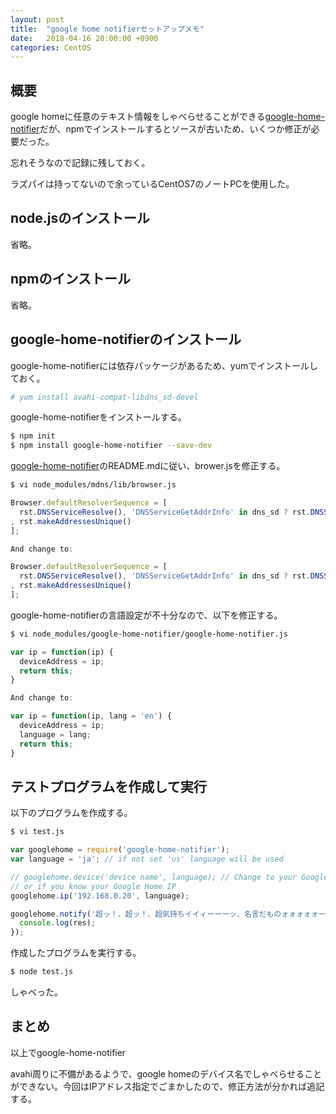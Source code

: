 ```yaml
---
layout: post
title:  "google home notifierセットアップメモ"
date:   2018-04-16 20:00:00 +0900
categories: CentOS
---
```


## 概要
google homeに任意のテキスト情報をしゃべらせることができる[google-home-notifier](https://github.com/noelportugal/google-home-notifier)だが、npmでインストールするとソースが古いため、いくつか修正が必要だった。

忘れそうなので記録に残しておく。

ラズパイは持ってないので余っているCentOS7のノートPCを使用した。

## node.jsのインストール
省略。

## npmのインストール
省略。

## google-home-notifierのインストール
google-home-notifierには依存パッケージがあるため、yumでインストールしておく。
```bash
# yum install avahi-compat-libdns_sd-devel
```

google-home-notifierをインストールする。
```bash
$ npm init
$ npm install google-home-notifier --save-dev
```

[google-home-notifier](https://github.com/noelportugal/google-home-notifier)のREADME.mdに従い、brower.jsを修正する。
```bash
$ vi node_modules/mdns/lib/browser.js
```

```javascript
Browser.defaultResolverSequence = [
  rst.DNSServiceResolve(), 'DNSServiceGetAddrInfo' in dns_sd ? rst.DNSServiceGetAddrInfo() : rst.getaddrinfo()
, rst.makeAddressesUnique()
];

And change to:

Browser.defaultResolverSequence = [
  rst.DNSServiceResolve(), 'DNSServiceGetAddrInfo' in dns_sd ? rst.DNSServiceGetAddrInfo() : rst.getaddrinfo({families:[4]})
, rst.makeAddressesUnique()
];
```

google-home-notifierの言語設定が不十分なので、以下を修正する。
```bash
$ vi node_modules/google-home-notifier/google-home-notifier.js
```

```javascript
var ip = function(ip) {
  deviceAddress = ip;
  return this;
}

And change to:

var ip = function(ip, lang = 'en') {
  deviceAddress = ip;
  language = lang;
  return this;
}
```

## テストプログラムを作成して実行
以下のプログラムを作成する。
```bash
$ vi test.js
```
```javascript
var googlehome = require('google-home-notifier');
var language = 'ja'; // if not set 'us' language will be used

// googlehome.device('device name', language); // Change to your Google Home name
// or if you know your Google Home IP
googlehome.ip('192.168.0.20', language);

googlehome.notify('超ッ！、超ッ！、超気持ちイイィーーーッ、名言だものォォォォォーーーッ', function(res) {
  console.log(res);
});

```

作成したプログラムを実行する。
```bash
$ node test.js
```

しゃべった。

## まとめ
以上でgoogle-home-notifier

avahi周りに不備があるようで、google homeのデバイス名でしゃべらせることができない。今回はIPアドレス指定でごまかしたので、修正方法が分かれば追記する。
